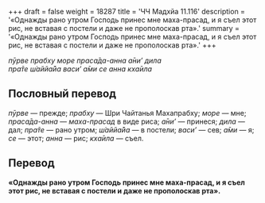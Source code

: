 +++
draft = false
weight = 18287
title = 'ЧЧ Мадхйа 11.116'
description = '«Однажды рано утром Господь принес мне маха-прасад, и я съел этот рис, не вставая с постели и даже не прополоскав рта».'
summary = '«Однажды рано утром Господь принес мне маха-прасад, и я съел этот рис, не вставая с постели и даже не прополоскав рта».'
+++

_пӯрве прабху море праса̄да-анна а̄ни’ дила  
пра̄те ш́аййа̄йа васи’ а̄ми се анна кха̄ила_

## Пословный перевод

_пӯрве_ — прежде; _прабху_ — Шри Чайтанья Махапрабху; _море_ — мне; _праса̄да_\-_анна_ — _маха-прасад_ в виде риса; _а̄ни’_ — принеся; _дила_ — дал; _пра̄те_ — рано утром; _ш́аййа̄йа_ — в постели; _васи’_ — сев; _а̄ми_ — я; _се_ — этот; _анна_ — рис; _кха̄ила_ — съел.

## Перевод

**«Однажды рано утром Господь принес мне маха-прасад, и я съел этот рис, не вставая с постели и даже не прополоскав рта».**
